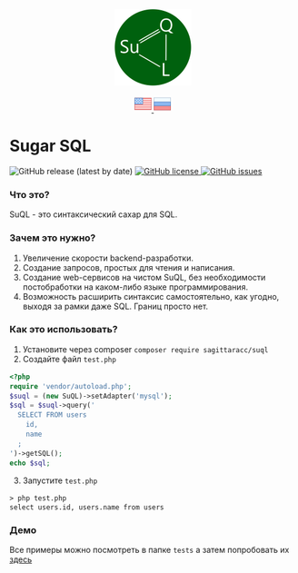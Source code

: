 <p align="center">
  <img src="/assets/images/logo.png" alt="logo"/>
</p>

<p align="center">
  <a href="README.md">
    <img src="/assets/images/en.png" alt="Read SuQL documentation in English"/>
  </a>
  <a href="README.ru.md">
    <img src="/assets/images/ru.png" alt="Читать SuQL документация на русском"/>
  </a>
</p>

# Sugar SQL

<p align="left">
  <img src="https://img.shields.io/github/v/release/sagittaracc/suql" alt="GitHub release (latest by date)"/>
  <a href="https://github.com/sagittaracc/suql/blob/master/LICENSE">
    <img src="https://img.shields.io/github/license/sagittaracc/suql" alt="GitHub license"/>
  </a>
  <a href="https://github.com/sagittaracc/suql/issues">
    <img src="https://img.shields.io/github/issues/sagittaracc/suql" alt="GitHub issues"/>
  </a>
</p>

### Что это?
SuQL - это синтаксический сахар для SQL.

### Зачем это нужно?
1. Увеличение скорости backend-разработки.
2. Создание запросов, простых для чтения и написания.
3. Создание web-сервисов на чистом SuQL, без необходимости постобработки на каком-либо языке программирования.
3. Возможность расширить синтаксис самостоятельно, как угодно, выходя за рамки даже SQL. Границ просто нет.

### Как это использовать?
1. Установите через composer ```composer require sagittaracc/suql```
2. Создайте файл ```test.php```
```php
<?php
require 'vendor/autoload.php';
$suql = (new SuQL)->setAdapter('mysql');
$sql = $suql->query('
  SELECT FROM users
    id,
    name
  ;
')->getSQL();
echo $sql;
```
3. Запустите ```test.php```
```
> php test.php
select users.id, users.name from users
```

### Демо
Все примеры можно посмотреть в папке ```tests``` а затем попробовать их [здесь](https://repl.it/@sagittaracc/suql-example)
